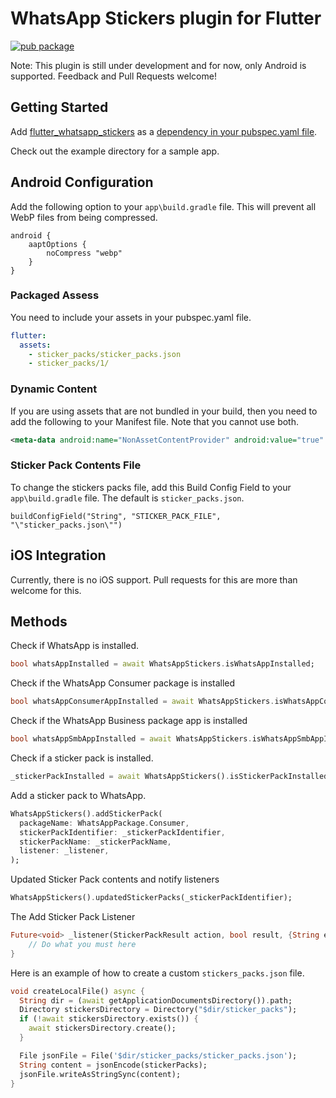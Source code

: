 # WhatsApp Stickers plugin for Flutter

[![pub package](https://img.shields.io/pub/v/flutter_whatsapp_stickers.svg)](https://pub.dartlang.org/packages/flutter_whatsapp_stickers)

Note: This plugin is still under development and for now, only Android is supported.
Feedback and Pull Requests welcome!

## Getting Started

Add [flutter_whatsapp_stickers](https://pub.dev/packages/flutter_whatsapp_stickers) as a [dependency in your pubspec.yaml file](https://flutter.io/platform-plugins/).

Check out the example directory for a sample app.

## Android Configuration

Add the following option to your `app\build.gradle` file.  This will prevent all WebP files from being compressed.

```
android {
    aaptOptions {
        noCompress "webp"
    }
}
```

### Packaged Assess

You need to include your assets in your pubspec.yaml file.

```yaml
flutter:
  assets:
    - sticker_packs/sticker_packs.json
    - sticker_packs/1/
```

### Dynamic Content

If you are using assets that are not bundled in your build, then you need to add the following to your Manifest file. Note that you cannot use both.

```xml
<meta-data android:name="NonAssetContentProvider" android:value="true" />
```

### Sticker Pack Contents File

To change the stickers packs file, add this Build Config Field to your `app\build.gradle` file.  The default is `sticker_packs.json`.

```
buildConfigField("String", "STICKER_PACK_FILE", "\"sticker_packs.json\"")
```

## iOS Integration

Currently, there is no iOS support.  Pull requests for this are more than welcome for this.

## Methods

Check if WhatsApp is installed.

```dart
bool whatsAppInstalled = await WhatsAppStickers.isWhatsAppInstalled;
```

Check if the WhatsApp Consumer package is installed

```dart
bool whatsAppConsumerAppInstalled = await WhatsAppStickers.isWhatsAppConsumerAppInstalled;
```

Check if the WhatsApp Business package app is installed

```dart
bool whatsAppSmbAppInstalled = await WhatsAppStickers.isWhatsAppSmbAppInstalled;
```

Check if a sticker pack is installed.

``` dart
_stickerPackInstalled = await WhatsAppStickers().isStickerPackInstalled(_stickerPackIdentifier);
```

Add a sticker pack to WhatsApp.

```dart
WhatsAppStickers().addStickerPack(
  packageName: WhatsAppPackage.Consumer,
  stickerPackIdentifier: _stickerPackIdentifier,
  stickerPackName: _stickerPackName,
  listener: _listener,
);
```

Updated Sticker Pack contents and notify listeners

```dart
WhatsAppStickers().updatedStickerPacks(_stickerPackIdentifier);
```

The Add Sticker Pack Listener

```dart
Future<void> _listener(StickerPackResult action, bool result, {String error}) async {
    // Do what you must here
}
```

Here is an example of how to create a custom `stickers_packs.json` file.

```dart
void createLocalFile() async {
  String dir = (await getApplicationDocumentsDirectory()).path;
  Directory stickersDirectory = Directory("$dir/sticker_packs");
  if (!await stickersDirectory.exists()) {
    await stickersDirectory.create();
  }

  File jsonFile = File('$dir/sticker_packs/sticker_packs.json');
  String content = jsonEncode(stickerPacks);
  jsonFile.writeAsStringSync(content);
}
```